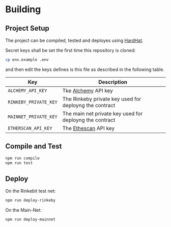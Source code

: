 # Building

## Project Setup
The project can be compiled, tested and deployes using [HardHat](https://hardhat.org/).

Secret keys shall be set the first time this repository is cloned:

```sh
cp env.example .env
```

and then edit the keys defines is this file as described in the following table.

| Key                     | Description |
| ----------------------- | ----------- |
| ``ALCHEMY_API_KEY``     | Tke [Alchemy](https://docs.alchemy.com/alchemy/introduction/getting-started) API key        |
| ``RINKEBY_PRIVATE_KEY`` | The Rinkeby private key used for deployng the contract  |
| ``MAINNET_PRIVATE_KEY`` | The main net private key used for deployng the contract |
| ``ETHERSCAN_API_KEY``   | The [Ethescan](https://etherscan.io/apis) API key       |

## Compile and Test

 ```sh
npm run compile
npm run test
```

## Deploy

On the Rinkebit test net:
 ```sh
npm run deploy-rinkeby
```

On the Main-Net:
 ```sh
npm run deploy-mainnet
```
